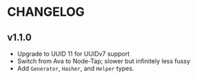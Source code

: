 # CHANGELOG

## v1.1.0

- Upgrade to UUID 11 for UUIDv7 support
- Switch from Ava to Node-Tap; slower but infinitely less fussy
- Add `Generator`, `Hasher`, and `Helper` types.
